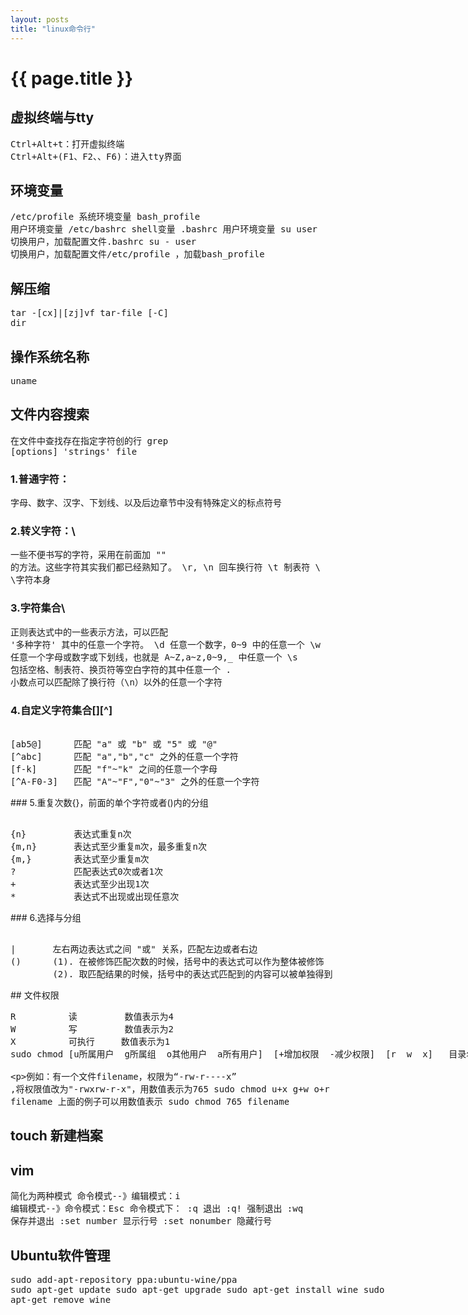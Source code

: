 ```yaml
---
layout: posts
title: "linux命令行"
---
```

# {{ page.title }}
## 虚拟终端与tty
<xmp class="my_xmp_class">Ctrl+Alt+t：打开虚拟终端
Ctrl+Alt+(F1、F2、、F6)：进入tty界面</xmp>
## 环境变量
<xmp class="my_xmp_class">/etc/profile    系统环境变量
bash_profile    用户环境变量
/etc/bashrc     shell变量
.bashrc         用户环境变量
su user         切换用户，加载配置文件.bashrc
su - user       切换用户，加载配置文件/etc/profile ，加载bash_profile</xmp>
## 解压缩
<xmp class="my_xmp_class">tar -[cx]|[zj]vf tar-file [-C] dir</xmp>
## 操作系统名称
<xmp class="my_xmp_class">uname</xmp>
## 文件内容搜索
<xmp class="my_xmp_class">在文件中查找存在指定字符创的行
grep [options] 'strings' file</xmp>
### 1.普通字符：
<xmp class="my_xmp_class">字母、数字、汉字、下划线、以及后边章节中没有特殊定义的标点符号</xmp>
### 2.转义字符：\
<xmp class="my_xmp_class">一些不便书写的字符，采用在前面加 "\" 的方法。这些字符其实我们都已经熟知了。
\r, \n  回车换行符
\t      制表符
\\      \字符本身</xmp>
### 3.字符集合\
<xmp class="my_xmp_class">正则表达式中的一些表示方法，可以匹配 '多种字符' 其中的任意一个字符。
\d      任意一个数字，0~9 中的任意一个
\w      任意一个字母或数字或下划线，也就是 A~Z,a~z,0~9,_ 中任意一个
\s      包括空格、制表符、换页符等空白字符的其中任意一个
\.      小数点可以匹配除了换行符（\n）以外的任意一个字符</xmp>
### 4.自定义字符集合[][^]
<xmp class="my_xmp_class">
[ab5@]      匹配 "a" 或 "b" 或 "5" 或 "@" 
[^abc]      匹配 "a","b","c" 之外的任意一个字符
[f-k]       匹配 "f"~"k" 之间的任意一个字母
[^A-F0-3]   匹配 "A"~"F","0"~"3" 之外的任意一个字符</xmp>
### 5.重复次数{}，前面的单个字符或者()内的分组
<xmp class="my_xmp_class">
{n}         表达式重复n次
{m,n}       表达式至少重复m次，最多重复n次
{m,}        表达式至少重复m次
?           匹配表达式0次或者1次
+           表达式至少出现1次
*           表达式不出现或出现任意次</xmp>
### 6.选择与分组
<xmp class="my_xmp_class">
|       左右两边表达式之间 "或" 关系，匹配左边或者右边
()      (1). 在被修饰匹配次数的时候，括号中的表达式可以作为整体被修饰
        (2). 取匹配结果的时候，括号中的表达式匹配到的内容可以被单独得到</xmp>
## 文件权限
<xmp class="my_xmp_class">R          读         数值表示为4
W          写         数值表示为2
X          可执行     数值表示为1
sudo chmod [u所属用户  g所属组  o其他用户  a所有用户]  [+增加权限  -减少权限]  [r  w  x]   目录名 

例如：有一个文件filename，权限为“-rw-r----x” ,将权限值改为"-rwxrw-r-x"，用数值表示为765
sudo chmod u+x g+w o+r  filename
上面的例子可以用数值表示
sudo chmod 765 filename</xmp>
## touch 新建档案
## vim
<xmp class="my_xmp_class">简化为两种模式
命令模式--》编辑模式：i
编辑模式--》命令模式：Esc
命令模式下：
:q              退出
:q!             强制退出
:wq             保存并退出
:set number     显示行号
:set nonumber   隐藏行号</xmp>
## Ubuntu软件管理
<xmp class="my_xmp_class">sudo add-apt-repository ppa:ubuntu-wine/ppa
sudo apt-get update
sudo apt-get upgrade
sudo apt-get install wine
sudo apt-get remove wine</xmp>
